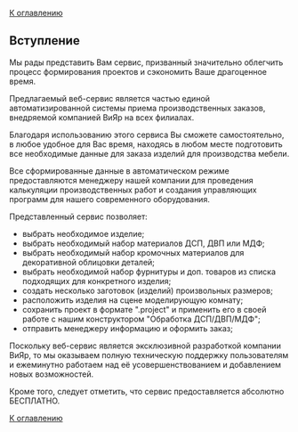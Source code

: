 [К оглавлению](/service/doc/?cid=viyar-modules)
## Вступление

Мы рады представить Вам сервис, призванный значительно облегчить процесс формирования проектов и сэкономить Ваше драгоценное время.

Предлагаемый веб-сервис является частью единой автоматизированной системы приема производственных заказов, внедряемой компанией ВиЯр на всех филиалах.

Благодаря использованию этого сервиса Вы сможете самостоятельно, в любое удобное для Вас время, находясь в любом месте подготовить все необходимые данные для заказа изделий для производства мебели.

Все сформированные данные в автоматическом режиме предоставляются менеджеру нашей компании для проведения калькуляции производственных работ и создания управляющих программ для нашего современного оборудования.

Представленный сервис позволяет:

+ выбрать необходимое изделие;
+ выбрать необходимый набор материалов ДСП, ДВП или МДФ;
+ выбрать необходимый набор кромочных материалов для декоративной облицовки деталей;
+ выбрать необходимой набор фурнитуры и доп. товаров из списка подходящих для конкретного изделия;
+ создать несколько заготовок (изделий) произвольных размеров;
+ расположить изделия на сцене моделирующую комнату;
+ сохранить проект в формате ".project" и применить его в своей работе с нашим конструктором "Обработка ДСП/ДВП/МДФ";
+ отправить менеджеру информацию и оформить заказ;

Поскольку веб-сервис является эксклюзивной разработкой компании ВиЯр, то мы оказываем полную техническую поддержку пользователям и ежеминутно работаем над её усовершенствованием и добавлением новых возможностей.

Кроме того, следует отметить, что сервис предоставляется абсолютно БЕСПЛАТНО.

[К оглавлению](/service/doc/?cid=viyar-modules)